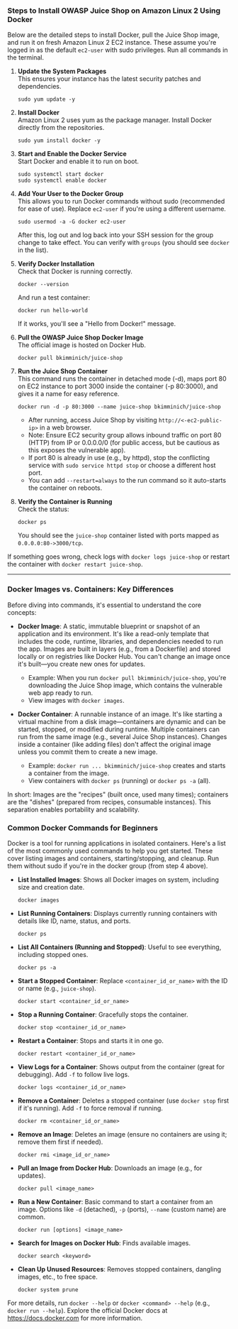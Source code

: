 ### Steps to Install OWASP Juice Shop on Amazon Linux 2 Using Docker

Below are the detailed steps to install Docker, pull the Juice Shop image, and run it on  fresh Amazon Linux 2 EC2 instance. These assume you're logged in as the default `ec2-user` with sudo privileges. Run all commands in the terminal.

1. **Update the System Packages**  
   This ensures your instance has the latest security patches and dependencies.  
   ```
   sudo yum update -y
   ```

2. **Install Docker**  
   Amazon Linux 2 uses yum as the package manager. Install Docker directly from the repositories.  
   ```
   sudo yum install docker -y
   ```

3. **Start and Enable the Docker Service**  
   Start Docker and enable it to run on boot.  
   ```
   sudo systemctl start docker
   sudo systemctl enable docker
   ```

4. **Add Your User to the Docker Group**  
   This allows you to run Docker commands without sudo (recommended for ease of use). Replace `ec2-user` if you're using a different username.  
   ```
   sudo usermod -a -G docker ec2-user
   ```  
   After this, log out and log back into your SSH session for the group change to take effect. You can verify with `groups` (you should see `docker` in the list).

5. **Verify Docker Installation**  
   Check that Docker is running correctly.  
   ```
   docker --version
   ```  
   And run a test container:  
   ```
   docker run hello-world
   ```  
   If it works, you'll see a "Hello from Docker!" message.

6. **Pull the OWASP Juice Shop Docker Image**  
   The official image is hosted on Docker Hub.  
   ```
   docker pull bkimminich/juice-shop
   ```

7. **Run the Juice Shop Container**  
   This command runs the container in detached mode (-d), maps port 80 on  EC2 instance to port 3000 inside the container (-p 80:3000), and gives it a name for easy reference.  
   ```
   docker run -d -p 80:3000 --name juice-shop bkimminich/juice-shop
   ```  
   - After running, access Juice Shop by visiting `http://<-ec2-public-ip>` in a web browser.  
   - Note: Ensure  EC2 security group allows inbound traffic on port 80 (HTTP) from  IP or 0.0.0.0/0 (for public access, but be cautious as this exposes the vulnerable app).  
   - If port 80 is already in use (e.g., by httpd), stop the conflicting service with `sudo service httpd stop` or choose a different host port.
   - You can add `--restart=always` to the run command so it auto-starts the container on reboots.

8. **Verify the Container is Running**  
   Check the status:  
   ```
   docker ps
   ```  
   You should see the `juice-shop` container listed with ports mapped as `0.0.0.0:80->3000/tcp`.

If something goes wrong, check logs with `docker logs juice-shop` or restart the container with `docker restart juice-shop`.

---

### Docker Images vs. Containers: Key Differences

Before diving into commands, it's essential to understand the core concepts:

- **Docker Image**: A static, immutable blueprint or snapshot of an application and its environment. It's like a read-only template that includes the code, runtime, libraries, and dependencies needed to run the app. Images are built in layers (e.g., from a Dockerfile) and stored locally or on registries like Docker Hub. You can't change an image once it's built—you create new ones for updates.  
  - Example: When you run `docker pull bkimminich/juice-shop`, you're downloading the Juice Shop image, which contains the vulnerable web app ready to run.  
  - View images with `docker images`.

- **Docker Container**: A runnable instance of an image. It's like starting a virtual machine from a disk image—containers are dynamic and can be started, stopped, or modified during runtime. Multiple containers can run from the same image (e.g., several Juice Shop instances). Changes inside a container (like adding files) don't affect the original image unless you commit them to create a new image.  
  - Example: `docker run ... bkimminich/juice-shop` creates and starts a container from the image.  
  - View containers with `docker ps` (running) or `docker ps -a` (all).

In short: Images are the "recipes" (built once, used many times); containers are the "dishes" (prepared from recipes, consumable instances). This separation enables portability and scalability.



### Common Docker Commands for Beginners

Docker is a tool for running applications in isolated containers. Here's a list of the most commonly used commands to help you get started. These cover listing images and containers, starting/stopping, and cleanup. Run them without sudo if you're in the docker group (from step 4 above).

- **List Installed Images**: Shows all Docker images on  system, including size and creation date.  
  ```
  docker images
  ```

- **List Running Containers**: Displays currently running containers with details like ID, name, status, and ports.  
  ```
  docker ps
  ```

- **List All Containers (Running and Stopped)**: Useful to see everything, including stopped ones.  
  ```
  docker ps -a
  ```

- **Start a Stopped Container**: Replace `<container_id_or_name>` with the ID or name (e.g., `juice-shop`).  
  ```
  docker start <container_id_or_name>
  ```

- **Stop a Running Container**: Gracefully stops the container.  
  ```
  docker stop <container_id_or_name>
  ```

- **Restart a Container**: Stops and starts it in one go.  
  ```
  docker restart <container_id_or_name>
  ```

- **View Logs for a Container**: Shows output from the container (great for debugging). Add `-f` to follow live logs.  
  ```
  docker logs <container_id_or_name>
  ```

- **Remove a Container**: Deletes a stopped container (use `docker stop` first if it's running). Add `-f` to force removal if running.  
  ```
  docker rm <container_id_or_name>
  ```

- **Remove an Image**: Deletes an image (ensure no containers are using it; remove them first if needed).  
  ```
  docker rmi <image_id_or_name>
  ```

- **Pull an Image from Docker Hub**: Downloads an image (e.g., for updates).  
  ```
  docker pull <image_name>
  ```

- **Run a New Container**: Basic command to start a container from an image. Options like `-d` (detached), `-p` (ports), `--name` (custom name) are common.  
  ```
  docker run [options] <image_name>
  ```

- **Search for Images on Docker Hub**: Finds available images.  
  ```
  docker search <keyword>
  ```

- **Clean Up Unused Resources**: Removes stopped containers, dangling images, etc., to free space.  
  ```
  docker system prune
  ```

For more details, run `docker --help` or `docker <command> --help` (e.g., `docker run --help`). 
Explore the official Docker docs at https://docs.docker.com for more information.
